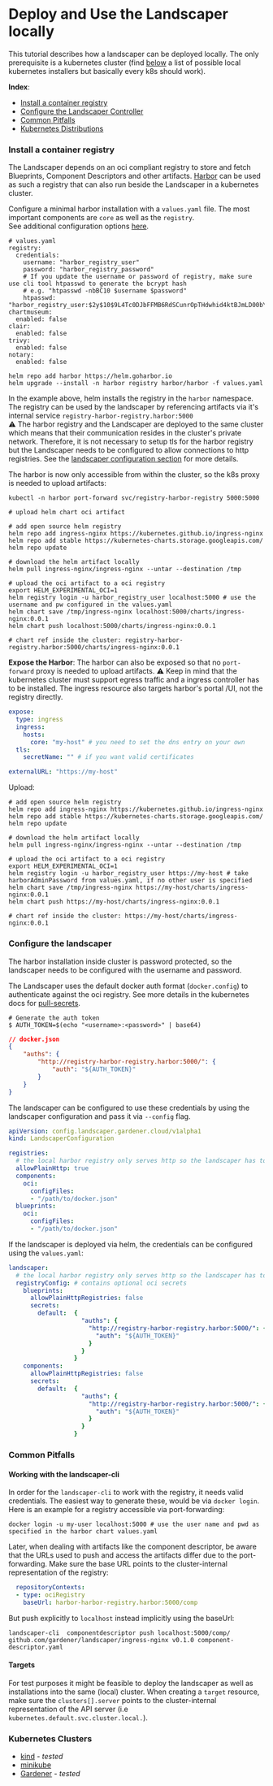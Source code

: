 # Deploy and Use the Landscaper locally

This tutorial describes how a landscaper can be deployed locally.
The only prerequisite is a kubernetes cluster 
(find [below](#kubernetes-clusters) a list of possible local kubernetes installers but basically every k8s should work).

**Index**:
- [Install a container registry](#install-a-container-registry)
- [Configure the Landscaper Controller](#configure-the-landscaper)
- [Common Pitfalls](#common-pitfalls)
- [Kubernetes Distributions](#kubernetes-clusters)

### Install a container registry
The Landscaper depends on an oci compliant registry to store and fetch Blueprints, Component Descriptors and other artifacts.
[Harbor](https://github.com/goharbor/harbor-helm) can be used as such a registry that can also run beside the Landscaper in a kubernetes cluster.

Configure a minimal harbor installation with a `values.yaml` file.
The most important components are `core` as well as the `registry`.<br>
See additional configuration options [here](https://github.com/goharbor/harbor-helm).
```
# values.yaml
registry:
  credentials:
    username: "harbor_registry_user"
    password: "harbor_registry_password"
    # If you update the username or password of registry, make sure use cli tool htpasswd to generate the bcrypt hash
    # e.g. "htpasswd -nbBC10 $username $password"
    htpasswd: "harbor_registry_user:$2y$10$9L4Tc0DJbFFMB6RdSCunrOpTHdwhid4ktBJmLD00bYgqkkGOvll3m"
chartmuseum:
  enabled: false
clair:
  enabled: false
trivy:
  enabled: false
notary:
  enabled: false
```

```
helm repo add harbor https://helm.goharbor.io
helm upgrade --install -n harbor registry harbor/harbor -f values.yaml
```

In the example above, helm installs the registry in the `harbor` namespace.
The registry can be used by the landscaper by referencing artifacts via it's internal service `registry-harbor-registry.harbor:5000`<br>
:warning: The harbor registry and the Landscaper are deployed to the same cluster which means that their communication resides in the cluster's private network. 
Therefore, it is not necessary to setup tls for the harbor registry but the Landscaper needs to be configured to allow connections to http registries. See the [landscaper configuration section](#configure-the-landscaper) for more details.

The harbor is now only accessible from within the cluster, so the k8s proxy is needed to upload artifacts:
```shell script
kubectl -n harbor port-forward svc/registry-harbor-registry 5000:5000

# upload helm chart oci artifact

# add open source helm registry
helm repo add ingress-nginx https://kubernetes.github.io/ingress-nginx
helm repo add stable https://kubernetes-charts.storage.googleapis.com/
helm repo update

# download the helm artifact locally
helm pull ingress-nginx/ingress-nginx --untar --destination /tmp

# upload the oci artifact to a oci registry
export HELM_EXPERIMENTAL_OCI=1
helm registry login -u harbor_registry_user localhost:5000 # use the username and pw configured in the values.yaml
helm chart save /tmp/ingress-nginx localhost:5000/charts/ingress-nginx:0.0.1
helm chart push localhost:5000/charts/ingress-nginx:0.0.1

# chart ref inside the cluster: registry-harbor-registry.harbor:5000/charts/ingress-nginx:0.0.1
```

__Expose the Harbor__:
The harbor can also be exposed so that no `port-forward` proxy is needed to upload artifacts.
:warning: Keep in mind that the kubernetes cluster must support egress traffic and a ingress controller has to be installed. The ingress resource also targets harbor's portal /UI, not the registry directly.
```yaml
expose:
  type: ingress
  ingress:
    hosts:
      core: "my-host" # you need to set the dns entry on your own
  tls:
    secretName: "" # if you want valid certificates

externalURL: "https://my-host"
```

Upload:
```shell script
# add open source helm registry
helm repo add ingress-nginx https://kubernetes.github.io/ingress-nginx
helm repo add stable https://kubernetes-charts.storage.googleapis.com/
helm repo update

# download the helm artifact locally
helm pull ingress-nginx/ingress-nginx --untar --destination /tmp

# upload the oci artifact to a oci registry
export HELM_EXPERIMENTAL_OCI=1
helm registry login -u harbor_registry_user https://my-host # take harborAdminPassword from values.yaml, if no other user is specified
helm chart save /tmp/ingress-nginx https://my-host/charts/ingress-nginx:0.0.1
helm chart push https://my-host/charts/ingress-nginx:0.0.1

# chart ref inside the cluster: https://my-host/charts/ingress-nginx:0.0.1
```

### Configure the landscaper

The harbor installation inside cluster is password protected, so the landscaper needs to be configured with the username and password.

The Landscaper uses the default docker auth format (`docker.config`) to authenticate against the oci registry.
See more details in the kubernetes docs for [pull-secrets](https://kubernetes.io/docs/tasks/configure-pod-container/pull-image-private-registry/).

```shell script
# Generate the auth token
$ AUTH_TOKEN=$(echo "<username>:<password>" | base64)
```

```json
// docker.json
{
    "auths": {
        "http://registry-harbor-registry.harbor:5000/": {
            "auth": "${AUTH_TOKEN}"
        }
    }
}
```

The landscaper can be configured to use these credentials by using the landscaper configuration and pass it via `--config` flag.
```yaml
apiVersion: config.landscaper.gardener.cloud/v1alpha1
kind: LandscaperConfiguration

registries:
  # the local harbor registry only serves http so the landscaper has to be configured to do a fallback to http.
  allowPlainHttp: true
  components:
    oci:
      configFiles:
      - "/path/to/docker.json"
  blueprints:
    oci:
      configFiles:
      - "/path/to/docker.json"
```

If the landscaper is deployed via helm, the credentials can be configured using the `values.yaml`:
```yaml
landscaper:
  # the local harbor registry only serves http so the landscaper has to be configured to do a fallback to http.
  registryConfig: # contains optional oci secrets
    blueprints:
      allowPlainHttpRegistries: false
      secrets:
        default:  {
                    "auths": {
                      "http://registry-harbor-registry.harbor:5000/": {
                        "auth": "${AUTH_TOKEN}"
                      }
                    }
                  }
    components:
      allowPlainHttpRegistries: false
      secrets:
        default:  {
                    "auths": {
                      "http://registry-harbor-registry.harbor:5000/": {
                        "auth": "${AUTH_TOKEN}"
                      }
                    }
                  }
```

### Common Pitfalls

#### Working with the landscaper-cli
In order for the `landscaper-cli` to work with the registry, it needs valid credentials. The easiest way to generate these, would be via `docker login`. Here is an example for a registry accessible via port-forwarding:
```shell
docker login -u my-user localhost:5000 # use the user name and pwd as specified in the harbor chart values.yaml
```

Later, when dealing with artifacts like the component descriptor, be aware that the URLs used to push and access the artifacts differ due to the port-forwarding. Make sure the base URL points to the cluster-internal representation of the registry:

```yaml
  repositoryContexts:
  - type: ociRegistry
    baseUrl: harbor-harbor-registry.harbor:5000/comp
```
But push explicitly to `localhost` instead implicitly using the baseUrl:

```shell
landscaper-cli  componentdescriptor push localhost:5000/comp/ github.com/gardener/landscaper/ingress-nginx v0.1.0 component-descriptor.yaml
```

#### Targets
For test purposes it might be feasible to deploy the landscaper as well as installations into the same (local) cluster. When creating a `target` resource, make sure the `clusters[].server` points to the cluster-internal representation of the API server (i.e `kubernetes.default.svc.cluster.local.`).

### Kubernetes Clusters

- [kind](https://github.com/kubernetes-sigs/kind) - _tested_
- [minikube](https://github.com/kubernetes/minikube)
- [Gardener](https://github.com/gardener/gardener) - _tested_